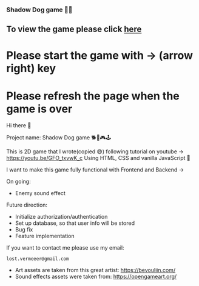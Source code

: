 ### Shadow Dog game 🚀🐶 
## To view the game please click [here](https://lostvermeer.github.io/Shadow-Dog-2D-game/)
# Please start the game with -> (arrow right) key
# Please refresh the page when the game is over

Hi there 👋

Project name: Shadow Dog game 🐕🐶🎮🕹

This is 2D game that I wrote(copied 😅) following tutorial on youtube -> https://youtu.be/GFO_txvwK_c
Using HTML, CSS and vanilla JavaScript 🙈

 I want to make this game fully functional with Frontend and Backend ->

 On going:
- Enemy sound effect

Future direction:
- Initialize authorization/authentication
- Set up database, so that user info will be stored
- Bug fix
- Feature implementation


 If you want to contact me please use my email: 
```
lost.vermeeer@gmail.com
```

- Art assets are taken from this great artist: https://bevouliin.com/
- Sound effects assets were taken from: https://opengameart.org/
